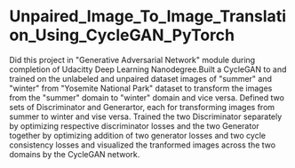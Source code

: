 # Unpaired_Image_To_Image_Translation_Using_CycleGAN_PyTorch
 Did this project in "Generative Adversarial Network" module during completion of Udacitty Deep Learning Nanodegree.Built a CycleGAN to and trained on the unlabeled and unpaired dataset images of "summer" and "winter" from "Yosemite National Park" dataset to transform the images from the "summer" domain to "winter" domain and vice versa. Defined two sets of Discriminator and Generartor, each for transforming  images from summer to winter and vise versa. Trained the two Discriminator separately by optimizing respective discriminator losses and the two Generator together by optimizing addition of two generator losses and two cycle consistency losses and visualized the tranformed images across the two domains by the CycleGAN network.
